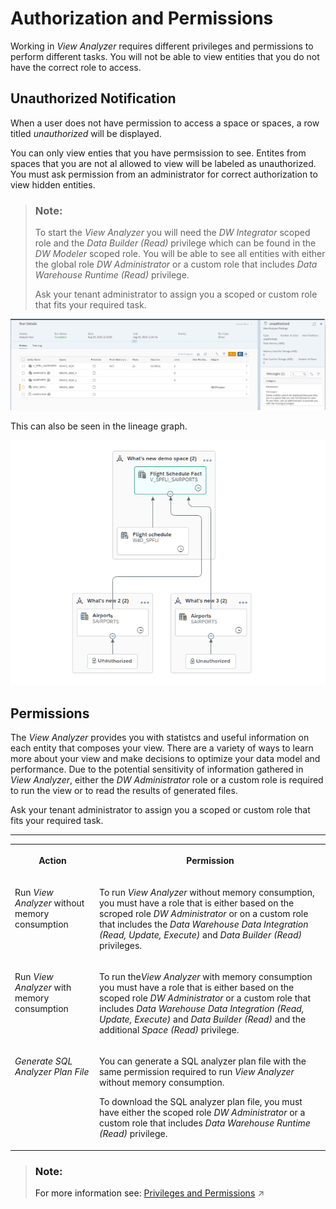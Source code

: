<!-- loioe5f9e8172d0340528c6bd1696d321e40 -->

# Authorization and Permissions

Working in *View Analyzer* requires different privileges and permissions to perform different tasks. You will not be able to view entities that you do not have the correct role to access.



<a name="loioe5f9e8172d0340528c6bd1696d321e40__section_u52_mvf_scc"/>

## Unauthorized Notification

When a user does not have permission to access a space or spaces, a row titled *unauthorized* will be displayed.

You can only view enties that you have permsission to see. Entites from spaces that you are not al allowed to view will be labeled as unauthorized. You must ask permission from an administrator for correct authorization to view hidden entities.

> ### Note:  
> To start the *View Analyzer* you will need the *DW Integrator* scoped role and the *Data Builder \(Read\)* privilege which can be found in the *DW Modeler* scoped role. You will be able to see all entities with either the global role *DW Administrator* or a custom role that includes *Data Warehouse Runtime \(Read\)* privilege.
> 
> Ask your tenant administrator to assign you a scoped or custom role that fits your required task.

![](images/Cross-space_view_analyzer_8_unauthorized_db36e49.png)

This can also be seen in the lineage graph.

![](images/Cross-space_unauthorized_lineage_9_61a8d4d.png)



<a name="loioe5f9e8172d0340528c6bd1696d321e40__section_l4f_svf_scc"/>

## Permissions

The *View Analyzer* provides you with statistcs and useful information on each entity that composes your view. There are a variety of ways to learn more about your view and make decisions to optimize your data model and performance. Due to the potential sensitivity of information gathered in *View Analyzer*, either the *DW Administrator* role or a custom role is required to run the view or to read the results of generated files.

Ask your tenant administrator to assign you a scoped or custom role that fits your required task.

****


<table>
<tr>
<th valign="top">

Action

</th>
<th valign="top">

Permission

</th>
</tr>
<tr>
<td valign="top">

Run *View Analyzer* without memory consumption

</td>
<td valign="top">

To run *View Analyzer* without memory consumption, you must have a role that is either based on the scroped role *DW Administrator* or on a custom role that includes the *Data Warehouse Data Integration \(Read, Update, Execute\)* and *Data Builder \(Read\)* privileges.

</td>
</tr>
<tr>
<td valign="top">

Run *View Analyzer* with memory consumption

</td>
<td valign="top">

To run the*View Analyzer* with memory consumption you must have a role that is either based on the scoped role *DW Administrator* or a custom role that includes *Data Warehouse Data Integration \(Read, Update, Execute\)* and *Data Builder \(Read\)* and the additional *Space \(Read\)* privilege.

</td>
</tr>
<tr>
<td valign="top">

*Generate SQL Analyzer Plan File* 

</td>
<td valign="top">

You can generate a SQL analyzer plan file with the same permission required to run *View Analyzer* without memory consumption.

To download the SQL analyzer plan file, you must have either the scoped role *DW Administrator* or a custom role that includes *Data Warehouse Runtime \(Read\)* privilege.

</td>
</tr>
</table>

> ### Note:  
> For more information see: [Privileges and Permissions](https://help.sap.com/viewer/935116dd7c324355803d4b85809cec97/DEV_CURRENT/en-US/d7350c6823a14733a7a5727bad8371aa.html "A privilege represents a task or an area in SAP Datasphere and can be assigned to a specific role. The actions that can be performed in the area are determined by the permissions assigned to a privilege.") :arrow_upper_right:

